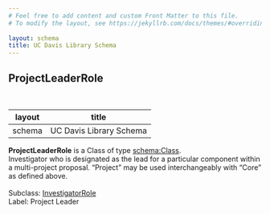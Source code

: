 ```yaml
---
# Feel free to add content and custom Front Matter to this file.
# To modify the layout, see https://jekyllrb.com/docs/themes/#overriding-theme-defaults
        
layout: schema
title: UC Davis Library Schema
---
```

## ProjectLeaderRole
<br />

| layout| title |
| ------------- |-------------|
| schema     | UC Davis Library Schema     |

**ProjectLeaderRole** is a Class of type [schema:Class](http://schema.org/Class). <br /> 
Investigator who is designated as the lead for a particular component within a multi-project proposal. “Project” may be used interchangeably with “Core” as defined above.<br /><br />
Subclass: [InvestigatorRole](http://vivoweb.org/ontology/core#InvestigatorRole)<br /> Label: Project Leader<br /> 
